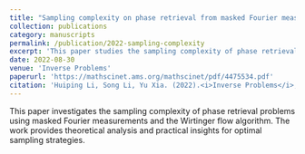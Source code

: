 ```yaml
---
title: "Sampling complexity on phase retrieval from masked Fourier measurements via Wirtinger flow"
collection: publications
category: manuscripts
permalink: /publication/2022-sampling-complexity
excerpt: 'This paper studies the sampling complexity of phase retrieval using masked Fourier measurements.'
date: 2022-08-30
venue: 'Inverse Problems'
paperurl: 'https://mathscinet.ams.org/mathscinet/pdf/4475534.pdf'
citation: 'Huiping Li, Song Li, Yu Xia. (2022).<i>Inverse Problems</i>, 38(10), Paper No. 105004, 28 pp.'
---
```


This paper investigates the sampling complexity of phase retrieval problems using masked Fourier measurements and the Wirtinger flow algorithm. The work provides theoretical analysis and practical insights for optimal sampling strategies.